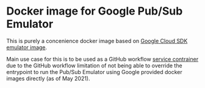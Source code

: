 # Docker image for Google Pub/Sub Emulator

This is purely a concenience docker image based on [Google Cloud SDK emulator image](https://github.com/GoogleCloudPlatform/cloud-sdk-docker).

Main use case for this is to be used as a GitHub workflow [service contrainer](https://docs.github.com/en/actions/reference/workflow-syntax-for-github-actions#jobsjob_idservices)
due to the GitHub workflow limitation of not being able to override the entrypoint
to run the Pub/Sub Emulator using Google provided docker images directly (as of May 2021).

